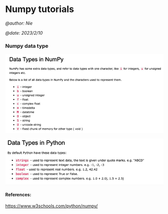 # Numpy tutorials

<i>@author: Nie</i>

<i>@date: 2023/2/10</i>

### Numpy data type

![](https://github.com/niehmanyo/ML_training/blob/mac-ML/Numpy_tutorials/data_type_numpy.png)

![](https://github.com/niehmanyo/ML_training/blob/mac-ML/Numpy_tutorials/data_type_python.png)

#### References:

<a href="https://www.w3schools.com/python/numpy/">https://www.w3schools.com/python/numpy/</a>